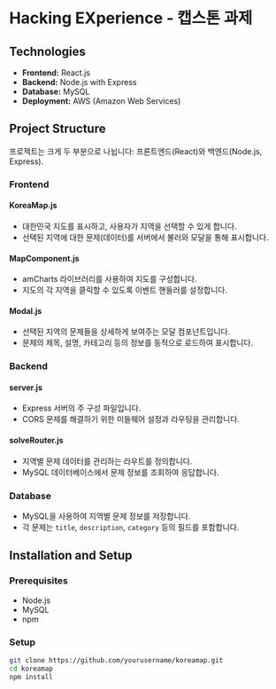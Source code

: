 # Hacking EXperience - 캡스톤 과제

## Technologies

- **Frontend:** React.js
- **Backend:** Node.js with Express
- **Database:** MySQL
- **Deployment:** AWS (Amazon Web Services)

## Project Structure

프로젝트는 크게 두 부분으로 나뉩니다: 프론트엔드(React)와 백엔드(Node.js, Express).

### Frontend

#### KoreaMap.js
- 대한민국 지도를 표시하고, 사용자가 지역을 선택할 수 있게 합니다.
- 선택된 지역에 대한 문제(데이터)를 서버에서 불러와 모달을 통해 표시합니다.

#### MapComponent.js
- amCharts 라이브러리를 사용하여 지도를 구성합니다.
- 지도의 각 지역을 클릭할 수 있도록 이벤트 핸들러를 설정합니다.

#### Modal.js
- 선택된 지역의 문제들을 상세하게 보여주는 모달 컴포넌트입니다.
- 문제의 제목, 설명, 카테고리 등의 정보를 동적으로 로드하여 표시합니다.

### Backend

#### server.js
- Express 서버의 주 구성 파일입니다.
- CORS 문제를 해결하기 위한 미들웨어 설정과 라우팅을 관리합니다.

#### solveRouter.js
- 지역별 문제 데이터를 관리하는 라우트를 정의합니다.
- MySQL 데이터베이스에서 문제 정보를 조회하여 응답합니다.

### Database

- MySQL을 사용하여 지역별 문제 정보를 저장합니다.
- 각 문제는 `title`, `description`, `category` 등의 필드를 포함합니다.

## Installation and Setup

### Prerequisites
- Node.js
- MySQL
- npm

### Setup

```bash
git clone https://github.com/yourusername/koreamap.git
cd koreamap
npm install
